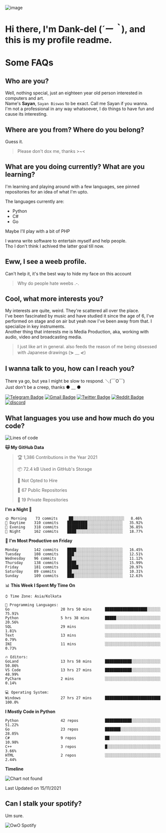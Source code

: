 ![image](https://user-images.githubusercontent.com/63096193/125182844-29f20800-e22f-11eb-8dc9-b0f2d29647bb.png)

# **Hi there, I'm Dank-del (*´ー｀*), and this is my profile readme.**
<!--  [![Profile views](https://gpvc.arturio.dev/dank-del)](https://github.com/dank-del) -->
# Some FAQs

## **Who are you?**

Well, nothing special, just an eighteen year old person interested in computers and art. \
Name's **Sayan**, `Sayan Biswas` to be exact. Call me Sayan if you wanna. \
I'm not a professional in any way whatsoever, I do things to have fun and cause its interesting.

## **Where are you from? Where do you belong?**

Guess it.
> Please don't dox me, thanks >~<

## **What are you doing currently? What are you learning?**

I'm learning and playing around with a few languages, see pinned repositories for an idea of what I'm upto.

The languages currently are:

- Python
- C#
- Go

Maybe I'll play with a bit of PHP

I wanna write software to entertain myself and help people. \
Tho I don't think I achived the latter goal till now.

## **Eww, I see a weeb profile.**

Can't help it, it's the best way to hide my face on this account
> Why do people hate weebs .-.

## **Cool, what more interests you?**

My interests are quite, weird. They're scattered all over the place. \
I've been fascinated by music and have studied it since the age of 6, I've performed on stage and on air but yeah now I've been away from that. I specialize in key instruments. \
Another thing that interests me is Media Production, aka, working with audio, video and broadcasting media.

> I just like art in general. also feeds the reason of me being obsessed with Japanese drawings (⋟ ﹏ ⋞)

## **I wanna talk to you, how can I reach you?**

There ya go, but yea I might be slow to respond. ＼(￣O￣) \
Just don't be a creep, thanks ● ﹏ ●

[![Telegram Badge](https://img.shields.io/badge/-dank_as_fuck-1ca0f1?style=flat-square&logo=telegram&logoColor=white&link=https://t.me/dank_as_fuck)](https://t.me/dank_as_fuck)
[![Gmail Badge](https://img.shields.io/badge/-chizuru@kanojo.tk-c14438?style=flat-square&logo=Gmail&logoColor=white&link=mailto:chizuru@kanojo.tk)](mailto:chizuru@kanojo.tk)
[![Twitter Badge](https://img.shields.io/twitter/follow/TheDankDel?style=social)](https://twitter.com/TheDankDel)
[![Reddit Badge](https://img.shields.io/reddit/user-karma/combined/dank_as_fuck_?style=social)](https://www.reddit.com/user/dank_as_fuck_/)
[![discord](https://discord-md-badge.vercel.app/api/shield/506536929152466945?style=social)](https://discordapp.com/users/506536929152466945)

## **What languages you use and how much do you code?**

<!--START_SECTION:waka-->
![Lines of code](https://img.shields.io/badge/From%20Hello%20World%20I%27ve%20Written-948589%20lines%20of%20code-blue)

**🐱 My GitHub Data** 

> 🏆 1,386 Contributions in the Year 2021
 > 
> 📦 72.4 kB Used in GitHub's Storage 
 > 
> 🚫 Not Opted to Hire
 > 
> 📜 67 Public Repositories 
 > 
> 🔑 19 Private Repositories  
 > 
**I'm a Night 🦉** 

```text
🌞 Morning    73 commits     ██░░░░░░░░░░░░░░░░░░░░░░░   8.46% 
🌆 Daytime    310 commits    █████████░░░░░░░░░░░░░░░░   35.92% 
🌃 Evening    318 commits    █████████░░░░░░░░░░░░░░░░   36.85% 
🌙 Night      162 commits    ████░░░░░░░░░░░░░░░░░░░░░   18.77%

```
📅 **I'm Most Productive on Friday** 

```text
Monday       142 commits    ████░░░░░░░░░░░░░░░░░░░░░   16.45% 
Tuesday      108 commits    ███░░░░░░░░░░░░░░░░░░░░░░   12.51% 
Wednesday    96 commits     ██░░░░░░░░░░░░░░░░░░░░░░░   11.12% 
Thursday     138 commits    ████░░░░░░░░░░░░░░░░░░░░░   15.99% 
Friday       181 commits    █████░░░░░░░░░░░░░░░░░░░░   20.97% 
Saturday     89 commits     ██░░░░░░░░░░░░░░░░░░░░░░░   10.31% 
Sunday       109 commits    ███░░░░░░░░░░░░░░░░░░░░░░   12.63%

```


📊 **This Week I Spent My Time On** 

```text
⌚︎ Time Zone: Asia/Kolkata

💬 Programming Languages: 
Go                       20 hrs 50 mins      ███████████████████░░░░░░   75.91% 
Python                   5 hrs 38 mins       █████░░░░░░░░░░░░░░░░░░░░   20.56% 
SQL                      29 mins             ░░░░░░░░░░░░░░░░░░░░░░░░░   1.81% 
Text                     13 mins             ░░░░░░░░░░░░░░░░░░░░░░░░░   0.79% 
INI                      11 mins             ░░░░░░░░░░░░░░░░░░░░░░░░░   0.73%

🔥 Editors: 
GoLand                   13 hrs 58 mins      ████████████░░░░░░░░░░░░░   50.86% 
VS Code                  13 hrs 27 mins      ████████████░░░░░░░░░░░░░   48.99% 
PyCharm                  2 mins              ░░░░░░░░░░░░░░░░░░░░░░░░░   0.14%

💻 Operating System: 
Windows                  27 hrs 27 mins      █████████████████████████   100.0%

```

**I Mostly Code in Python** 

```text
Python                   42 repos            ████████████░░░░░░░░░░░░░   51.22% 
Go                       23 repos            ███████░░░░░░░░░░░░░░░░░░   28.05% 
C#                       9 repos             ██░░░░░░░░░░░░░░░░░░░░░░░   10.98% 
C++                      3 repos             █░░░░░░░░░░░░░░░░░░░░░░░░   3.66% 
HTML                     2 repos             ░░░░░░░░░░░░░░░░░░░░░░░░░   2.44%

```


**Timeline**

![Chart not found](https://raw.githubusercontent.com/Dank-del/Dank-del/main/charts/bar_graph.png) 


 Last Updated on 15/11/2021
<!--END_SECTION:waka-->

## **Can I stalk your spotify?**

Um sure.

![OwO Spotify](https://spotify-recently-played-readme.vercel.app/api?user=31fdrsslnr7nvq4ytqwtw7c4rxfm&count=5)
